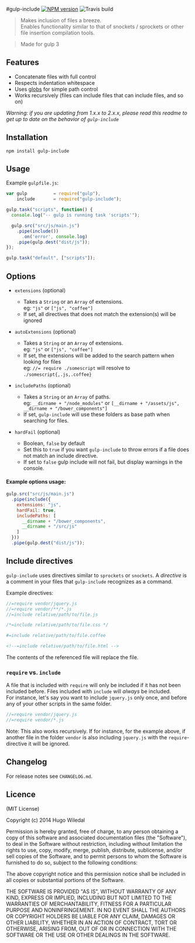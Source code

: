 #gulp-include [![NPM version][npm-image]][npm-url] ![Travis build][travis-image]
>Makes inclusion of files a breeze.  
Enables functionality similar to that of snockets / sprockets or other file insertion compilation tools.

> Made for gulp 3

## Features
* Concatenate files with full control
* Respects indentation whitespace
* Uses [globs](https://www.npmjs.com/package/glob) for simple path control
* Works recursively (files can include files that can include files, and so on)

*Warning: if you are updating from 1.x.x to 2.x.x, please read this readme to get up to date on the behavior of `gulp-include`*

## Installation
```shell
npm install gulp-include
```
## Usage
Example `gulpfile.js`:
```javascript
var gulp          = require("gulp"),
    include       = require("gulp-include");

gulp.task("scripts", function() {
  console.log("-- gulp is running task 'scripts'");

  gulp.src("src/js/main.js")
    .pipe(include())
      .on('error', console.log)
    .pipe(gulp.dest("dist/js"));
});

gulp.task("default", ["scripts"]);

```

## Options
- `extensions` (optional)
  * Takes a `String` or an `Array` of extensions.  
  eg: `"js"` or `["js", "coffee"]`
  * If set, all directives that does not match the extension(s) will be ignored  

- `autoExtensions` (optional)
  * Takes a `String` or an `Array` of extensions.  
  eg: `"js"` or `["js", "coffee"]`
  * If set, the extensions will be added to the search pattern when looking for files  
  eg: `//= require ./somescript` will resolve to `./somescript{,.js,.coffee}`

- `includePaths` (optional)
  * Takes a `String` or an `Array` of paths.  
  eg: `__dirname + "/node_modules"` or `[__dirname + "/assets/js", __dirname + "/bower_components"]`
  * If set, `gulp-include` will use these folders as base path when searching for files.


- `hardFail` (optional)
  * Boolean, `false` by default
  * Set this to `true` if you want `gulp-include` to throw errors if a file does not match
  an include directive.
  * If set to `false` gulp include will not fail, but display warnings in the console.

#### Example options usage:
```js
gulp.src("src/js/main.js")
  .pipe(include({
    extensions: "js",
    hardFail: true,
    includePaths: [
      __dirname + "/bower_components",
      __dirname + "/src/js"
    ]
  }))
  .pipe(gulp.dest("dist/js"));
```

## Include directives
`gulp-include` uses directives similar to `sprockets` or `snockets`. A _directive_ is a comment in your files that `gulp-include` recognizes as a command.

Example directives:
```javascript
//=require vendor/jquery.js
//=require vendor/**/*.js
//=include relative/path/to/file.js
```
```css
/*=include relative/path/to/file.css */
```
```coffee
#=include relative/path/to/file.coffee
```
```html
<!--=include relative/path/to/file.html -->
```

The contents of the referenced file will replace the file.

### `require` vs. `include`
A file that is included with `require` will only be included if it has not been included  before. Files included with `include` will _always_ be included.  
For instance, let's say you want to include `jquery.js` only once, and before any of your other scripts in the same folder.
```javascript
//=require vendor/jquery.js
//=require vendor/*.js
```
Note: This also works recursively. If for instance, for the example above, if another file in the folder `vendor` is also including `jquery.js` with the `require`-directive it will be ignored.

## Changelog
For release notes see `CHANGELOG.md`.

## Licence
(MIT License)

Copyright (c) 2014 Hugo Wiledal

Permission is hereby granted, free of charge, to any person obtaining a copy
of this software and associated documentation files (the "Software"), to deal
in the Software without restriction, including without limitation the rights
to use, copy, modify, merge, publish, distribute, sublicense, and/or sell
copies of the Software, and to permit persons to whom the Software is
furnished to do so, subject to the following conditions:

The above copyright notice and this permission notice shall be included in all
copies or substantial portions of the Software.

THE SOFTWARE IS PROVIDED "AS IS", WITHOUT WARRANTY OF ANY KIND, EXPRESS OR
IMPLIED, INCLUDING BUT NOT LIMITED TO THE WARRANTIES OF MERCHANTABILITY,
FITNESS FOR A PARTICULAR PURPOSE AND NONINFRINGEMENT. IN NO EVENT SHALL THE
AUTHORS OR COPYRIGHT HOLDERS BE LIABLE FOR ANY CLAIM, DAMAGES OR OTHER
LIABILITY, WHETHER IN AN ACTION OF CONTRACT, TORT OR OTHERWISE, ARISING FROM,
OUT OF OR IN CONNECTION WITH THE SOFTWARE OR THE USE OR OTHER DEALINGS IN THE
SOFTWARE.


[travis-image]: https://api.travis-ci.org/wiledal/gulp-include.png?branch=master

[npm-url]: https://npmjs.org/package/gulp-include
[npm-image]: https://badge.fury.io/js/gulp-include.png

